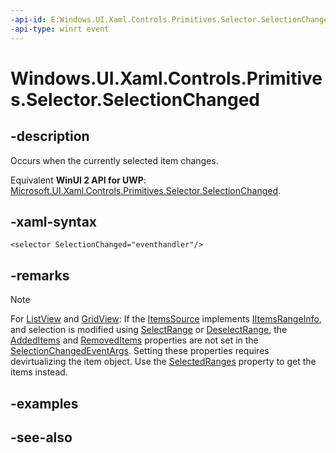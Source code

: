 ```yaml
---
-api-id: E:Windows.UI.Xaml.Controls.Primitives.Selector.SelectionChanged
-api-type: winrt event
---
```


<!-- Event syntax
public event Windows.UI.Xaml.Controls.SelectionChangedEventHandler SelectionChanged
-->

# Windows.UI.Xaml.Controls.Primitives.Selector.SelectionChanged

## -description
Occurs when the currently selected item changes.

Equivalent **WinUI 2 API for UWP**: [Microsoft.UI.Xaml.Controls.Primitives.Selector.SelectionChanged](/windows/winui/api/microsoft.ui.xaml.controls.primitives.selector.selectionchanged).

## -xaml-syntax
```xaml
<selector SelectionChanged="eventhandler"/>
```


## -remarks
> [!NOTE]
> For [ListView](../windows.ui.xaml.controls/listview.md) and [GridView](../windows.ui.xaml.controls/gridview.md): If the [ItemsSource](../windows.ui.xaml.controls/itemscontrol_itemssource.md) implements [IItemsRangeInfo](../windows.ui.xaml.data/iitemsrangeinfo.md), and selection is modified using [SelectRange](../windows.ui.xaml.controls/listviewbase_selectrange_1824826911.md) or [DeselectRange](../windows.ui.xaml.controls/listviewbase_deselectrange_1629963900.md), the [AddedItems](../windows.ui.xaml.controls/selectionchangedeventargs_addeditems.md) and [RemovedItems](../windows.ui.xaml.controls/selectionchangedeventargs_removeditems.md) properties are not set in the [SelectionChangedEventArgs](../windows.ui.xaml.controls/selectionchangedeventargs.md). Setting these properties requires devirtualizing the item object. Use the [SelectedRanges](../windows.ui.xaml.controls/listviewbase_selectedranges.md) property to get the items instead.



## -examples

## -see-also
